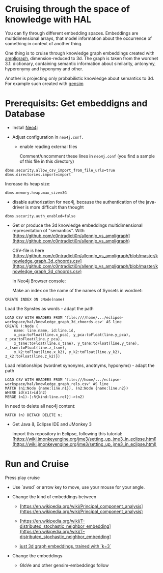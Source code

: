 Cruising through the space of knowledge with HAL
=

You can fly through different embedding spaces.  Embeddings are multidimensional arrays, that model information about the occurrence of something in context of another thing.

One thing is to cruise through knowledge graph embeddings created with [ampligraph](https://github.com/Accenture/AmpliGraph/tree/master/ampligraph), dimension-reduced to 3d. The graph is taken from the wordnet 3.1. dictionary, containing semantic information about similarity, antonymy, hyperonymy and hyponymy and other.

Another is projecting only probabilistic knowledge about semantics to 3d. For example such created with [gensim](https://radimrehurek.com/gensim/)


Prerequisits: Get embeddigns and Database
==

* Install [Neo4j](https://neo4j.com/download-neo4j-now-ms/?utm_source=bing&utm_medium=ppc&utm_campaign=*DE%20-%20Search%20-%20Branded&utm_adgroup=*DE%20-%20Search%20-%20Branded%20-%20Neo4j%20-%20General&utm_term=neo4j&msclkid=5ce9716f488213e0df3b2cd60f6986f4)

* Adjust configuration in `neo4j.conf.`

  * enable reading external files
  
    Comment/uncomment these lines in `neo4j.conf` (you find a sample of this file in this directory)


``` 
dbms.security.allow_csv_import_from_file_urls=true
dbms.directories.import=import

```

   Increase its heap size:
   
   
```
dbms.memory.heap.max_size=3G
```

  * disable authorization for neo4j, because the authentication of the java-driver is more difficult than thought
  
```
dbms.security.auth_enabled=false
```

* Get or produce the 3d knowledge embeddings multidimensional representation of "semantics". With [https://github.com/c0ntradicti0n/allennlp_vs_ampligraph](https://github.com/c0ntradicti0n/allennlp_vs_ampligraph)

   CSV-file is here [https://github.com/c0ntradicti0n/allennlp_vs_ampligraph/blob/master/knowledge_graph_3d_choords.csv](https://github.com/c0ntradicti0n/allennlp_vs_ampligraph/blob/master/knowledge_graph_3d_choords.csv)

   In Neo4j Browser console:
   
   Make an index on the name of the names of Synsets in wordnet:
   
   
```
CREATE INDEX ON :Node(name)
```

   Load the Synstes as words - adapt the path
      
```
LOAD CSV WITH HEADERS FROM 'file:////home/.../eclipse-workspace/hal/knowledge_graph_3d_choords.csv' AS line
CREATE (:Node { 
	name: line.name, id:line.id, 
	x_pca:toFloat(line.x_pca), y_pca:toFloat(line.y_pca), z_pca:toFloat(line.z_pca), 
	x_tsne:toFloat(line.x_tsne), y_tsne:toFloat(line.y_tsne), z_tsne:toFloat(line.z_tsne), 
	x_k2:toFloat(line.x_k2), y_k2:toFloat(line.y_k2), z_k2:toFloat(line.z_k2)})
```

   Load relationships (wordnet synonyms, anotnyms, hyponyms) - adapt the path
      
```
LOAD CSV WITH HEADERS FROM 'file:///home/.../eclipse-workspace/hal/knowledge_graph_rels.csv' AS line
MATCH (n1:Node {name:line.n1}), (n2:Node {name:line.n2})
WHERE id(n1)>id(n2)
MERGE (n1)-[:R{kind:line.rel}]->(n2)
```

   In need to delete all neo4j content:

```
MATCH (n) DETACH DELETE n;
```


* Get Java 8, Eclipse IDE and JMonkey 3

   Import this repository in Eclipse, following this tutorial: [https://wiki.jmonkeyengine.org/jme3/setting_up_jme3_in_eclipse.html](https://wiki.jmonkeyengine.org/jme3/setting_up_jme3_in_eclipse.html)

Run and Cruise
==

Press play cruise 

* Use ´awsd´ or arrow key to move, use your mouse for your angle.

* Change the kind of embeddings between 

   * [https://en.wikipedia.org/wiki/Principal_component_analysis](https://en.wikipedia.org/wiki/Principal_component_analysis)

   * [https://en.wikipedia.org/wiki/T-distributed_stochastic_neighbor_embedding](https://en.wikipedia.org/wiki/T-distributed_stochastic_neighbor_embedding]

   * [just 3d graph embeddings, trained with ´k=3´](https://github.com/Accenture/AmpliGraph/)

* Change the embeddings

   * GloVe and other gensim-embeddings follow
